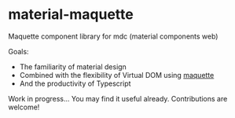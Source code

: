 # material-maquette
Maquette component library for mdc (material components web)

Goals:

- The familiarity of material design
- Combined with the flexibility of Virtual DOM using [maquette](http://maquettejs.org)
- And the productivity of Typescript

Work in progress... You may find it useful already. Contributions are welcome!
